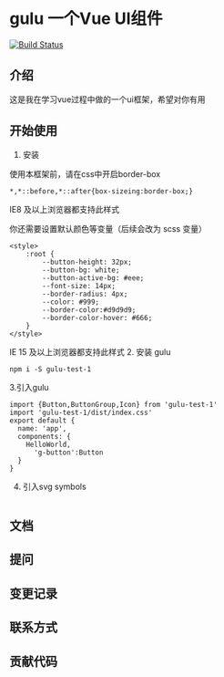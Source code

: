 # gulu 一个Vue UI组件
[![Build Status](https://travis-ci.org/Liqiaomiao/gulu.svg?branch=master)](https://travis-ci.org/Liqiaomiao/gulu)

## 介绍
这是我在学习vue过程中做的一个ui框架，希望对你有用

## 开始使用
1. 安装

使用本框架前，请在css中开启border-box

```
*,*::before,*::after{box-sizeing:border-box;}
```
IE8 及以上浏览器都支持此样式

你还需要设置默认颜色等变量（后续会改为 scss 变量）
```
<style>
    :root {
        --button-height: 32px;
        --button-bg: white;
        --button-active-bg: #eee;
        --font-size: 14px;
        --border-radius: 4px;
        --color: #999;
        --border-color:#d9d9d9;
        --border-color-hover: #666;
    }
</style>
```
IE 15 及以上浏览器都支持此样式
2. 安装 gulu
 ```
 npm i -S gulu-test-1
  ```
3.引入gulu
```
import {Button,ButtonGroup,Icon} from 'gulu-test-1'
import 'gulu-test-1/dist/index.css'
export default {
  name: 'app',
  components: {
    HelloWorld,
      'g-button':Button
  }
}
```
4. 引入svg symbols
```

```
## 文档

## 提问

## 变更记录

## 联系方式

## 贡献代码



